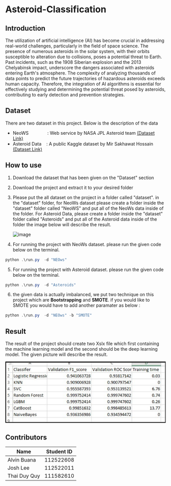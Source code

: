 # Asteroid-Classification

## Introduction

The utilization of artificial intelligence (AI) has become crucial in addressing real-world challenges, particularly in the field of space science. The presence of numerous asteroids in the solar system, with their orbits susceptible to alteration due to collisions, poses a potential threat to Earth. Past incidents, such as the 1908 Siberian explosion and the 2013 Chelyabinsk impact, underscore the dangers associated with asteroids entering Earth's atmosphere. The complexity of analyzing thousands of data points to predict the future trajectories of hazardous asteroids exceeds human capacity. Therefore, the integration of AI algorithms is essential for effectively studying and determining the potential threat posed by asteroids, contributing to early detection and prevention strategies.


## Dataset
There are two dataset in this project. Below is the description of the data
- NeoWS &nbsp; &nbsp; &nbsp; &nbsp;  &nbsp;  &nbsp; &nbsp; : Web service by NASA JPL Asteroid team  [(Dataset Link)](https://drive.google.com/drive/folders/1NUtCdRhmBJxJY26ZFw9nW4qT8Has8Fhf?usp=sharing)
- Asteroid Data&nbsp; &nbsp; : A public Kaggle dataset by Mir Sakhawat Hossain [(Dataset Link)](https://drive.google.com/drive/folders/1oKkVucZzgh8DCsmG5-HTR7MIha6hTp7M?usp=sharing)


## How to use
1. Download the dataset that has been given on the "Dataset" section

2. Download the project and extract it to your desired folder
3. Please put the all dataset on the project in a folder called "dataset". in the "dataset" folder, for NeoWs dataset please create a folder inside the "dataset" folder called "NeoWS" and put all of the NeoWs data inside of the folder. For Asteroid Data, please create a folder inside the "dataset" folder called "Asteroids" and put all of the Asteroid data inside of the folder the image below will describe the result.


   ![image](https://github.com/Alvin-Buana/Asteroid-Classification-Benchmark/assets/82896196/3a4a5af1-8a5b-4a33-8ffb-9bad20a5432b)


4. For running the project with NeoWs dataset. please run the given code below on the terminal.
```powershell
python .\run.py  -d "NEOws"
```
5. For running the project with Asteroid dataset. please run the given code below on the terminal.
```powershell
python .\run.py  -d "Asteroids"
```

6.  the given data is actually imbalanced, we put two technique on this project which are **Bootstrapping** and **SMOTE**. if you would like to SMOTE you would have to add another paramater as below :
```powershell
python .\run.py  -d "NEOws" -b "SMOTE"
```

## Result

The result of the project should create two Xslx file which first containing the machine learning model and the second should be the deep learning model. 
The given picture will describe the result.

![Image Result](image.jpg)


## Contributors

| <font size=3>Name     | <font size=3>Student ID |
|-----------------|-----------------|
|<font size=3> Alvin Buana</font>   | <font size=3>112522608                                  |
| <font size=3>Josh Lee     | <font size=3>112522011                 |
| <font size=3>Thai Duy Quy    | <font size=3>111582610 |
